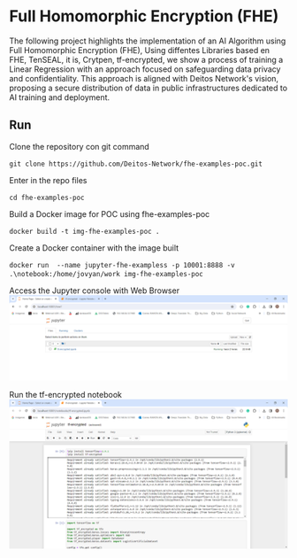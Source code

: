 #  Full Homomorphic Encryption (FHE)

The following project highlights the implementation of an AI Algorithm using Full Homomorphic Encryption (FHE), Using diffentes Libraries based en FHE, TenSEAL, it is, Crytpen, tf-encrypted, we show a process of training a Linear Regression with an approach focused on safeguarding data privacy and confidentiality. This approach is aligned with Deitos Network's vision, proposing a secure distribution of data in public infrastructures dedicated to AI training and deployment.

##  Run 

Clone the repository con git command 
```console
git clone https://github.com/Deitos-Network/fhe-examples-poc.git
```

Enter in the repo files
```console
cd fhe-examples-poc
```

Build a Docker image for POC using fhe-examples-poc
```console
docker build -t img-fhe-examples-poc .
```

Create a Docker container with the image built
```console
docker run  --name jupyter-fhe-exampless -p 10001:8888 -v .\notebook:/home/jovyan/work img-fhe-examples-poc
```

Access the Jupyter console with Web Browser
![alt](assets/jupyter-console.png)


Run the tf-encrypted notebook
![alt](assets/tf-encrypted.png)